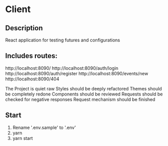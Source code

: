 # Client
## Description
React application for testing futures and configurations

## Includes routes:
http://localhost:8090/
http://localhost:8090/auth/login
http://localhost:8090/auth/register
http://localhost:8090/events/new
http://localhost:8090/404

The Project is quiet raw
Styles should be deeply refactored
Themes should be completely redone
Components should be reviewed
Requests should be checked for negative responses
Request mechanism should be finished

## Start
1) Rename '.env.sample' to '.env'
2) yarn
3) yarn start
